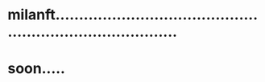 # milanft...............................................................................
# soon.....
